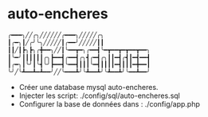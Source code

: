 # auto-encheres

```html
╭━━━╮╱╱╭╮╱╱╱╱╱╱╭━━━╮╱╱╱╱╱╭╮
┃╭━╮┃╱╭╯╰╮╱╱╱╱╱┃╭━━╯╱╱╱╱╱┃┃
┃┃╱┃┣╮┣╮╭╋━━╮╱╱┃╰━━┳━╮╭━━┫╰━┳━━┳━┳━━┳━━╮
┃╰━╯┃┃┃┃┃┃╭╮┣━━┫╭━━┫╭╮┫╭━┫╭╮┃┃━┫╭┫┃━┫━━┫
┃╭━╮┃╰╯┃╰┫╰╯┣━━┫╰━━┫┃┃┃╰━┫┃┃┃┃━┫┃┃┃━╋━━┃
╰╯╱╰┻━━┻━┻━━╯╱╱╰━━━┻╯╰┻━━┻╯╰┻━━┻╯╰━━┻━━╯
```


- Créer une database mysql auto-encheres.
- Injecter les script: ./config/sql/auto-encheres.sql
- Configurer la base de données dans :  ./config/app.php